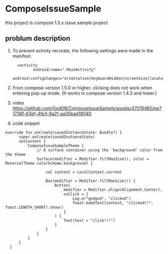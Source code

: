 # ComposeIssueSample
this project is compose 1.5.x issue sample project 

## problum description 
1. To prevent activity recreate, the following settings were made in the manifest.
   ```
     <activity
            android:name=".MainActivity"
            android:configChanges="orientation|keyboardHidden|screenSize|locale|layoutDirection|uiMode|smallestScreenSize|screenLayout|density"
   ```
2. From compose version 1.5.0 or higher, clicking does not work when entering pop-up mode.
  (It works in compose version 1.4.3 and lower.)

3. video
https://github.com/GodDB/ComposeIssueSample/assets/47018460/ee71736f-63ef-4fe3-9a2f-aa35bad18040

4. code snippet
  ```
  override fun onCreate(savedInstanceState: Bundle?) {
        super.onCreate(savedInstanceState)
        setContent {
            ComposeIssueSampleTheme {
                // A surface container using the 'background' color from the theme
                Surface(modifier = Modifier.fillMaxSize(), color = MaterialTheme.colorScheme.background) {

                    val context = LocalContext.current

                    Box(modifier = Modifier.fillMaxSize()) {
                        Button(
                            modifier = Modifier.align(Alignment.Center),
                            onClick = {
                                Log.e("godgod", "clicked")
                                Toast.makeText(context, "clicked!!", Toast.LENGTH_SHORT).show()
                            }
                        ) {
                            Text(text = "click!!!")
                        }
                    }
                }
            }
        }
    }
  ```
